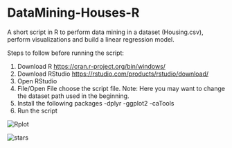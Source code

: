 # DataMining-Houses-R
A short script in R to perform data mining in a dataset (Housing.csv), perform visualizations and build a linear regression model. 

Steps to follow before running the script:
1. Download R https://cran.r-project.org/bin/windows/
2. Download RStudio https://rstudio.com/products/rstudio/download/
3. Open RStudio
4. File/Open File choose the script file. 
   Note: Here you may want to change the dataset path used in the beginning. 
5. Install the following packages 
  -dplyr
  -ggplot2
  -caTools
6. Run the script


![Rplot](https://user-images.githubusercontent.com/28048969/77810937-7562c000-7097-11ea-87f1-b687dcd7de19.png)

![stars](https://user-images.githubusercontent.com/28048969/77862051-4e33fc00-7219-11ea-95e7-7026b03606cf.PNG)
